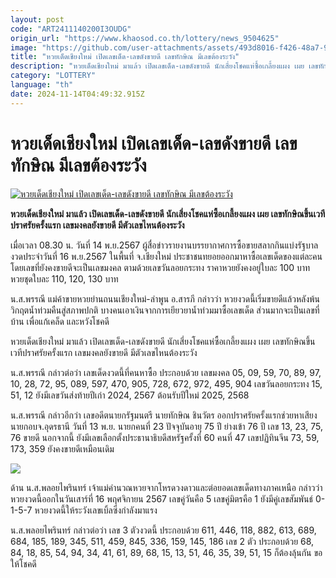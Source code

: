 ```yaml
---
layout: post
code: "ART2411140200I3OUDG"
origin_url: "https://www.khaosod.co.th/lottery/news_9504625"
image: "https://github.com/user-attachments/assets/493d8016-f426-48a7-9d41-31d4f87e9e85"
title: "หวยเด็ดเชียงใหม่ เปิดเลขเด็ด-เลขดังขายดี เลขทักษิณ มีเลขต้องระวัง"
description: "หวยเด็ดเชียงใหม่ มาแล้ว เปิดเลขเด็ด-เลขดังขายดี นักเสี่ยงโชคแห่ซื้อเกลี้ยงแผง เผย เลขทักษิณขึ้นเวทีปราศรัยครั้งแรก เลขมงคลยังขายดี มีตัวเลขไหนต้องระวัง"
category: "LOTTERY"
language: "th"
date: 2024-11-14T04:49:32.915Z
---
```


# หวยเด็ดเชียงใหม่ เปิดเลขเด็ด-เลขดังขายดี เลขทักษิณ มีเลขต้องระวัง

[![หวยเด็ดเชียงใหม่ เปิดเลขเด็ด-เลขดังขายดี เลขทักษิณ มีเลขต้องระวัง](https://www.khaosod.co.th/wpapp/uploads/2024/11/Chiang-Mai-lottery.jpg "หวยเด็ดเชียงใหม่ เปิดเลขเด็ด-เลขดังขายดี เลขทักษิณ มีเลขต้องระวัง")](https://www.khaosod.co.th/wpapp/uploads/2024/11/Chiang-Mai-lottery.jpg)

**หวยเด็ดเชียงใหม่ มาแล้ว เปิดเลขเด็ด-เลขดังขายดี นักเสี่ยงโชคแห่ซื้อเกลี้ยงแผง เผย เลขทักษิณขึ้นเวทีปราศรัยครั้งแรก เลขมงคลยังขายดี มีตัวเลขไหนต้องระวัง**

เมื่อเวลา 08.30 น. วันที่ 14 พ.ย.2567 ผู้สื่อข่าวรายงานบรรยากาศการซื้อขายสลากกินแบ่งรัฐบาล งวดประจำวันที่ 16 พ.ย.2567 ในพื้นที่ จ.เชียงใหม่ ประชาชนทยอยออกมาหาซื้อเลขเด็ดของแต่ละคน โดยเลขที่ยังคงขายดีจะเป็นเลขมงคล ตามด้วยเลขวันลอยกระทง ราคาหวยยังคงอยู่ใบละ 100 บาท หวยชุดใบละ 110, 120, 130 บาท

น.ส.พรรณี แม่ค้าขายหวยย่านถนนเชียงใหม่-ลำพูน อ.สารภี กล่าวว่า หวยงวดนี้เริ่มขายดีแล้วหลังพ้นวิกฤตน้ำท่วมคืนสู่สภาพปกติ บางคนเอาเงินจากการเยียวยาน้ำท่วมมาซื้อเลขเด็ด ส่วนมากจะเป็นเลขที่บ้าน เพื่อแก้เคล็ด และหวังโชคดี

หวยเด็ดเชียงใหม่ มาแล้ว เปิดเลขเด็ด-เลขดังขายดี นักเสี่ยงโชคแห่ซื้อเกลี้ยงแผง เผย เลขทักษิณขึ้นเวทีปราศรัยครั้งแรก เลขมงคลยังขายดี มีตัวเลขไหนต้องระวัง

น.ส.พรรณี กล่าวต่อว่า เลขเด็ดงวดนี้ที่คนหาซื้อ ประกอบด้วย เลขมงคล 05, 09, 59, 70, 89, 97, 10, 28, 72, 95, 089, 597, 470, 905, 728, 672, 972, 495, 904 เลขวันลอยกระทง 15, 51, 12 ยังมีเลขวันส่งท้ายปีเก่า 2024, 2567 ต้อนรับปีใหม่ 2025, 2568

น.ส.พรรณี กล่าวอีกว่า เลขอดีตนายกรัฐมนตรี นายทักษิณ ชินวัตร ออกปราศรัยครั้งแรกช่วยหาเสียงนายกอบจ.อุดรธานี วันที่ 13 พ.ย. นายกคนที่ 23 ปัจจุบันอายุ 75 ปี ย่างเข้า 76 ปี เลข 13, 23, 75, 76 ขายดี นอกจากนี้ ยังมีเลขเลือกตั้งประธานาธิบดีสหรัฐครั้งที่ 60 คนที่ 47 เลขปฏิทินจีน 73, 59, 173, 359 ยังคงขายดีเหมือนเดิม

[![](https://www.khaosod.co.th/wpapp/uploads/2024/11/14-หวย2.jpeg)](https://www.khaosod.co.th/wpapp/uploads/2024/11/14-หวย2.jpeg)

ด้าน น.ส.พลอยไพรินทร์ เจ้าแม่คำนวณหวยจากโหรดวงดาวและต่อยอดเลขเด็ดทางภาคเหนือ กล่าวว่า หวยงวดนี้ออกในวันเสาร์ที่ 16 พฤศจิกายน 2567 เลขคู่วันคือ 5 เลขคู่มิตรคือ 1 ยังมีคู่เลขสัมพันธ์ 0-1-5-7 หวยงวดนี้ให้ระวังเลขเบิ้ลซึ่งกำลังมาแรง

น.ส.พลอยไพรินทร์ กล่าวต่อว่า เลข 3 ตัวงวดนี้ ประกอบด้วย 611, 446, 118, 882, 613, 689, 684, 185, 189, 345, 511, 459, 845, 336, 159, 145, 186 เลข 2 ตัว ประกอบด้วย 68, 84, 18, 85, 54, 94, 34, 41, 61, 89, 68, 15, 13, 51, 46, 35, 39, 51, 15 ก็ต้องลุ้นกัน ขอให้โชคดี